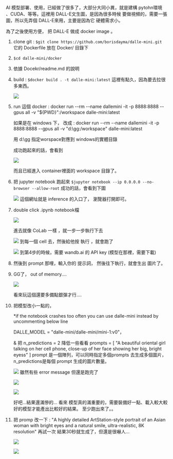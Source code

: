 AI 模型部署、使用，已經做了很多了，大部分大同小異，就是建構 pytohn環境 、CUDA、等等。這裡用 DALL-E文生圖，是因為很多時候 要做視頻的，需要一張圖，所以先弄個 DALL-E來用，主要是因為它 硬體需求小。

為了之後使用方便， 把 DALL-E 做成 docker image 。

1. clone git : `$git clone https://github.com/borisdayma/dalle-mini.git`
   它的 Dockerfile 放在 Docker/ 目錄下
2. `$cd dalle-mini/docker`
3. 依據 Docekr/readme.md 的說明
4. build : `$docker build . -t dalle-mini:latest` 這裡有點久，因為要去拉很多東西。

   ![](assets/20250427_164538_image.png)
5. run 這個 docker :
   docker run --rm --name dallemini -it -p 8888:8888  --gpus all  -v "${PWD}":/workspace dalle-mini:latest

   如果是在 windows 下， 改成 :
   docker run --rm --name dallemini -it -p 8888:8888 --gpus all -v "d:\gg:/workspace" dalle-mini:latest

   用 d:\gg 指定worspace對應到 windows的實體目錄

   成功跑起來的話，會看到

   ![](assets/20250427_165217_image.png)

   而且已經進入 container裡面的 workspace 目錄了。
6. 把 jupyter notebook 跑起來
   `$jupyter notebook --ip 0.0.0.0 --no-browser --allow-root`
   成功的話，會看到下圖

   ![](assets/20250427_171409_image.png)
   這個網址就是 inference 的入口了， 瀏覽器打開即可。
7. double click .ipynb   notebook檔

   ![](assets/20250427_172551_image.png)

   進去就像 CoLab 一樣 ，就一步一步執行下去

   ![](assets/20250427_172927_image.png)
   到每一個 cell 去，然後給他按 執行 ，就會跑了

   ![](assets/20250427_173136_image.png)
   到第4步的時候，需要 wandb.ai 的 API key (模型在那裡，需要下載)
8. 然後到 prompt 那哩，輸入你的 提示詞， 然後往下執行，就會生出 圖片了。
9. GG了， out of memory....

   ![](assets/20250430_102625_image.png)

   看來玩這個還要多備點銀彈才行....
10. 把模型改小一點的，

    *if the notebook crashes too often you can use dalle-mini instead by uncommenting below line

    DALLE_MODEL = "dalle-mini/dalle-mini/mini-1:v0"，

    & 把 n_predictions = 2 降低一些看看
    prompts = [
    "A beautiful oriental girl talking on her cell phone, close-up of her face showing her big, bright eyess"
    ]
    prompt 是一個陣列，可以同時指定多個prompts 去生成多個圖片，n_predictions是每個  prompt 生成的圖片數量。

    ![](assets/20250430_105954_image.png)
    雖然有些 error message 但還是跑完了

    ![](assets/20250430_105716_image.png)

    ![](assets/20250430_105743_image.png)

    好吧...結果還滿慘的... 看來 模型真的滿重要的，需要裝備好一點、載入較大較好的模型才能產出比較好的結果。 至少跑出來了。。
11. 把 promp 改一下 :
    "A highly detailed ArtStation-style portrait of an Asian woman with bright eyes and a natural smile, ultra-realistic, 8K resolution"
    再試一次
    結果30秒就生成了，但還是很嚇人...

    ![](assets/20250430_115128_image.png)

    ![](assets/20250430_115155_image.png)
